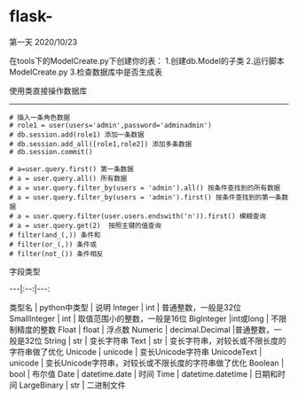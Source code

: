 # flask-
第一天 2020/10/23


在tools下的ModelCreate.py下创建你的表：
    1.创建db.Model的子类
    2.运行脚本ModelCreate.py
    3.检查数据库中是否生成表

使用类直接操作数据库
-- ----------------------------------------------
    # 插入一条角色数据
    # role1 = user(users='admin',password='adminadmin')
    # db.session.add(role1) 添加一条数据
    # db.session.add_all([role1,role2]) 添加多条数据
    # db.session.commit()

    # a=user.query.first() 第一条数据
    # a = user.query.all() 所有数据
    # a = user.query.filter_by(users = 'admin').all() 按条件查找到的所有数据
    # a = user.query.filter_by(users = 'admin').first() 按条件查找到的第一条数据
    # a = user.query.filter(user.users.endswith('n')).first() 模糊查询
    # a = user.query.get(2)  按照主键的值查询
    # filter(and_(,)) 条件和
    # filter(or_(,)) 条件或
    # filter(not_()) 条件相反

字段类型


---|:--:|---:

类型名 | python中类型 | 说明
Integer | int | 普通整数，一般是32位
SmallInteger | int | 取值范围小的整数，一般是16位
BigInteger |int或long | 不限制精度的整数
Float | float | 浮点数
Numeric | decimal.Decimal |普通整数，一般是32位
String | str | 变长字符串
Text | str | 变长字符串，对较长或不限长度的字符串做了优化
Unicode | unicode | 变长Unicode字符串
UnicodeText | unicode | 变长Unicode字符串，对较长或不限长度的字符串做了优化
Boolean | bool | 布尔值
Date | datetime.date | 时间
Time | datetime.datetime | 日期和时间
LargeBinary | str | 二进制文件
